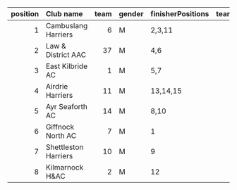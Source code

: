 |   position | Club name            |   team | gender   | finisherPositions   |   teamPoints |   penaltyPoints |   totalPoints |   totalFinishers | Website                            |
|-----------:|:---------------------|-------:|:---------|:--------------------|-------------:|----------------:|--------------:|-----------------:|:-----------------------------------|
|          1 | Cambuslang Harriers  |      6 | M        | 2,3,11              |           16 |               0 |            16 |                3 | https://cambuslangharriers.org/    |
|          2 | Law & District AAC   |     37 | M        | 4,6                 |           10 |              25 |            35 |                2 | http://www.lawaac.co.uk/           |
|          3 | East Kilbride AC     |      1 | M        | 5,7                 |           12 |              25 |            37 |                2 | http://www.ekac.org.uk/            |
|          4 | Airdrie Harriers     |     11 | M        | 13,14,15            |           42 |               0 |            42 |                3 | http://airdrieharriers.org/        |
|          5 | Ayr Seaforth AC      |     14 | M        | 8,10                |           18 |              25 |            43 |                2 | https://www.ayrseaforth.co.uk/     |
|          6 | Giffnock North AC    |      7 | M        | 1                   |            1 |              50 |            51 |                1 | https://www.giffnocknorth.co.uk/   |
|          7 | Shettleston Harriers |     10 | M        | 9                   |            9 |              50 |            59 |                1 | http://shettlestonharriers.org.uk/ |
|          8 | Kilmarnock H&AC      |      2 | M        | 12                  |           12 |              50 |            62 |                1 | http://www.kilmarnockharriers.com/ |